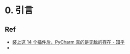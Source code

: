 # 0. 引言 



## Ref 
- [装上这 14 个插件后，PyCharm 真的是无敌的存在 - 知乎](https://zhuanlan.zhihu.com/p/1892992711872725422)
- 